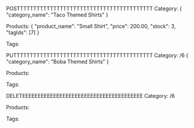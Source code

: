 POSTTTTTTTTTTTTTTTTTTTTTTTTTTTTTTTTTTTTTTTTT
Category:
            {
	"category_name": "Taco Themed Shirts"
}

Products:
{
      "product_name": "Small Shirt",
      "price": 200.00,
      "stock": 3,
      "tagIds": [7]
    }

Tags:




PUTTTTTTTTTTTTTTTTTTTTTTTTTTTTTTTTTTTTTTTTTT
Category: /6
            {
	"category_name": "Boba Themed Shirts"
}



Products:




Tags:




DELETEEEEEEEEEEEEEEEEEEEEEEEEEEEEEEEEEEEEEEE
Category: /6


Products:


Tags: